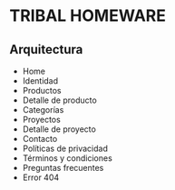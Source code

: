 # TRIBAL HOMEWARE
## Arquitectura
- Home
- Identidad
- Productos
- Detalle de producto
- Categorías
- Proyectos
- Detalle de proyecto
- Contacto
- Políticas de privacidad
- Términos y condiciones
- Preguntas frecuentes
- Error 404

